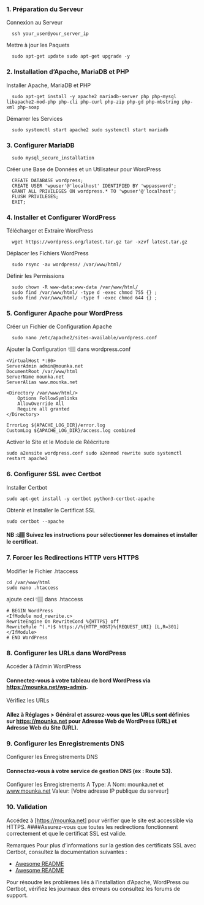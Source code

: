 
### 1. Préparation du Serveur

Connexion au Serveur
```
  ssh your_user@your_server_ip
```
Mettre à jour les Paquets
```
  sudo apt-get update sudo apt-get upgrade -y
```

### 2. Installation d’Apache, MariaDB et PHP

Installer Apache, MariaDB et PHP
```
  sudo apt-get install -y apache2 mariadb-server php php-mysql libapache2-mod-php php-cli php-curl php-zip php-gd php-mbstring php-xml php-soap
```
Démarrer les Services
```
  sudo systemctl start apache2 sudo systemctl start mariadb
```
### 3. Configurer MariaDB
```
  sudo mysql_secure_installation
```
Créer une Base de Données et un Utilisateur pour WordPress
```
  CREATE DATABASE wordpress; 
  CREATE USER 'wpuser'@'localhost' IDENTIFIED BY 'wppassword';   
  GRANT ALL PRIVILEGES ON wordpress.* TO 'wpuser'@'localhost';   
  FLUSH PRIVILEGES; 
  EXIT;
```
### 4. Installer et Configurer WordPress 
Télécharger et Extraire WordPress
```
  wget https://wordpress.org/latest.tar.gz tar -xzvf latest.tar.gz
```
Déplacer les Fichiers WordPress
```
  sudo rsync -av wordpress/ /var/www/html/
```
Définir les Permissions
```
  sudo chown -R www-data:www-data /var/www/html/
  sudo find /var/www/html/ -type d -exec chmod 755 {} ;
  sudo find /var/www/html/ -type f -exec chmod 644 {} ;
```
### 5. Configurer Apache pour WordPress
Créer un Fichier de Configuration Apache
```
  sudo nano /etc/apache2/sites-available/wordpress.conf
```
Ajouter la Configuration 👇🏽 dans wordpress.conf
```
<VirtualHost *:80> 
ServerAdmin admin@mounka.net 
DocumentRoot /var/www/html 
ServerName mounka.net 
ServerAlias www.mounka.net

<Directory /var/www/html/>
    Options FollowSymlinks
    AllowOverride All
    Require all granted
</Directory>

ErrorLog ${APACHE_LOG_DIR}/error.log
CustomLog ${APACHE_LOG_DIR}/access.log combined
```
Activer le Site et le Module de Réécriture
```
sudo a2ensite wordpress.conf sudo a2enmod rewrite sudo systemctl restart apache2
```
### 6. Configurer SSL avec Certbot
Installer Certbot
```
sudo apt-get install -y certbot python3-certbot-apache
```
Obtenir et Installer le Certificat SSL
```
sudo certbot --apache
```
#### NB :👆🏽 Suivez les instructions pour sélectionner les domaines et installer le certificat.

### 7. Forcer les Redirections HTTP vers HTTPS
Modifier le Fichier .htaccess
```
cd /var/www/html 
sudo nano .htaccess
```
ajoute ceci 👇🏽 dans .htaccess
```
# BEGIN WordPress
<IfModule mod_rewrite.c> 
RewriteEngine On RewriteCond %{HTTPS} off 
RewriteRule ^(.*)$ https://%{HTTP_HOST}%{REQUEST_URI} [L,R=301] </IfModule> 
# END WordPress
```

### 8. Configurer les URLs dans WordPress
Accéder à l’Admin WordPress
#### Connectez-vous à votre tableau de bord WordPress via https://mounka.net/wp-admin. 

Vérifiez les URLs
#### Allez à Réglages > Général et assurez-vous que les URLs sont définies sur https://mounka.net pour Adresse Web de WordPress (URL) et Adresse Web du Site (URL).

### 9. Configurer les Enregistrements DNS
Configurer les Enregistrements DNS
#### Connectez-vous à votre service de gestion DNS (ex : Route 53).

Configurer les Enregistrements A
Type: A 
Nom: mounka.net et www.mounka.net 
Valeur: [Votre adresse IP publique du serveur] 
### 10. Validation 
Accédez à [https://mounka.net] pour vérifier que le site est accessible via HTTPS. 
####Assurez-vous que toutes les redirections fonctionnent correctement et que le certificat SSL est valide. 

Remarques Pour plus d’informations sur la gestion des certificats SSL avec Certbot, consultez la documentation suivantes :

- [Awesome README](https://www.digitalocean.com/community/tutorials/how-to-secure-apache-with-let-s-encrypt-on-ubuntu-20-04-fr)
- [Awesome README](https://youtu.be/8Uofkq718n8?si=49Qmbl8UtRHLUGeB)


Pour résoudre les problèmes liés à l’installation d’Apache, WordPress ou Certbot, vérifiez les journaux des erreurs ou consultez les forums de support.










